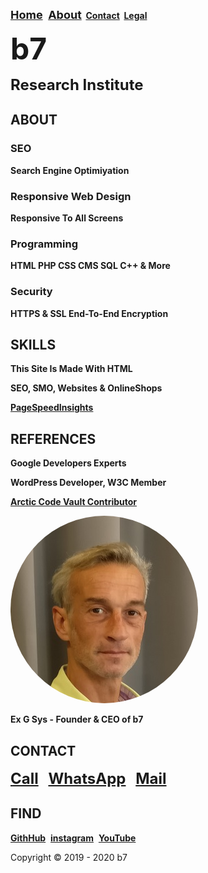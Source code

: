 <head>
<link rel="apple-touch-icon" sizes="180x180" href="/apple-touch-icon.png">
<link rel="icon" type="image/png" sizes="32x32" href="/favicon-32x32.png">
<link rel="icon" type="image/png" sizes="16x16" href="/favicon-16x16.png">
<link rel="manifest" href="/site.webmanifest">
<meta name="viewport" content="width=device-width, initial-scale=1">
<style>
img {
  border-radius: 50%;
}
</style>
<style>
body {
  background-image: url('b7.gif');
  background-repeat: no-repeat;
  background-attachment: fixed; 
  background-size: 100% 100%;
}
</style>
</head>
<strong><font size="4"><a href="https://b7.github.io" >Home</a>&nbsp;&nbsp;<a href="https://b7.github.io/#about" >About</a></font>&nbsp;&nbsp;<a href="https://b7.github.io/#contact" >Contact</a></font>&nbsp;&nbsp;<a href="https://b7.github.io/legal" >Legal</a></font></strong>

<strong><font size="7">b7</font></strong>

<strong><font size="5">Research Institute</font></strong>

## ABOUT
### SEO
**Search Engine Optimiyation**

### Responsive Web Design
**Responsive To All Screens**

### Programming
**HTML PHP CSS CMS SQL C++ & More**

### Security
**HTTPS & SSL End-To-End Encryption**

## SKILLS
**This Site Is Made With HTML**

**SEO, SMO, Websites & OnlineShops**

**<a href="https://developers.google.com/speed/pagespeed/insights/?hl=en&url=https://b7.github.io&tab=desktop" target="_blank">PageSpeedInsights</a>**

## REFERENCES
**Google Developers Experts**

**WordPress Developer, W3C Member**

**<a href="https://github.com/b7" target="_blank">Arctic Code Vault Contributor</a>**

<img src="/Ex-G-Sys.jpg" alt="Ex G Sys" width="300" height="300">

**Ex G Sys - Founder & CEO of b7**

## CONTACT
<strong><font size="5"><a href="tel:+31600000000">Call</a></font></strong> &nbsp;&nbsp; <strong><font size="5"> <a href="https://wa.me/31600000000?text=b7" target="_blank">WhatsApp</a></font></strong> &nbsp;&nbsp; <strong><font size="5"><a href="mailto:	b7.github@gmail.com" target="_blank">Mail</a></font></strong>

## FIND
<strong><a href="https://github.com/b7" target="_blank">GithHub</a></strong>&nbsp;&nbsp;<strong><a href="https://instagram.com/b7git" target="_blank">instagram</a></strong>&nbsp;&nbsp;<strong><a href="https://www.youtube.com/channel/UCt4T3OvxivlcvGg9Ah8hLQw/about" target="_blank">YouTube</a></strong>

Copyright © 2019 - 2020 b7
